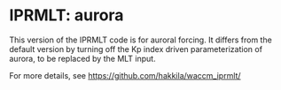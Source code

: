 # IPRMLT: aurora
This version of the IPRMLT code is for auroral forcing.
It differs from the default version by turning off the Kp index
driven parameterization of aurora, to be replaced by the MLT input.

For more details, see https://github.com/hakkila/waccm_iprmlt/
